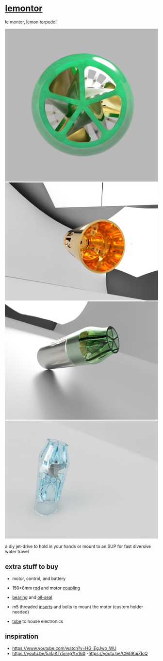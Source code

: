 # [lemontor](https://a360.co/3xRkCS7)

le montor, lemon torpedo!

![main](https://github.com/HannesGitH/lementor/raw/main/images/v12_main_lemon.png)
![bottom](https://github.com/HannesGitH/lementor/raw/main/images/v12_brass_bottom_gloss.png)
![top](https://github.com/HannesGitH/lementor/raw/main/images/v12_lemon_side.png)
![side](https://github.com/HannesGitH/lementor/raw/main/images/v12_glass_side.png)

a diy jet-drive to hold in your hands or mount to an SUP for fast diversive water travel

## extra stuff to buy

- motor, control, and battery

- 150*8mm [rod](https://de.aliexpress.com/item/1005004340355038.html) and motor [coupling](https://www.aliexpress.com/item/1005003160728369.html)
- [bearing](https://www.aliexpress.com/item/4000286783632.html) and [oil-seal](https://www.aliexpress.com/item/4000286783632.html) 
- m5 threaded [inserts](https://www.aliexpress.com/item/1005003754316929.html) and bolts to mount the motor (custom holder needed)
- [tube](https://www.obi.de/metall-dachrinnen/fallrohr-nw-80-ral-8028-braun-2-m/p/6630149) to house electronics

## inspiration

- <https://www.youtube.com/watch?v=HG_EgJwo_WU>
- <https://youtu.be/5a1aKTr5mrg?t=160>
-<https://youtu.be/C9jGKaiZIcQ>
